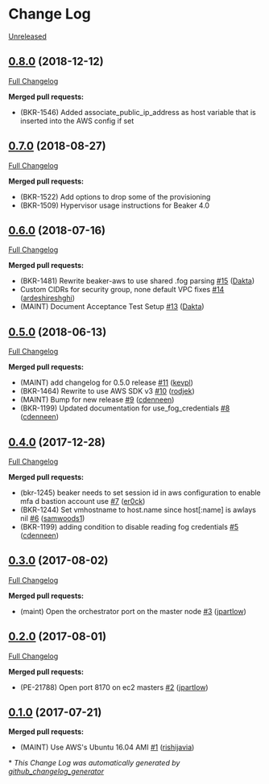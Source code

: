 # Change Log

[Unreleased](https://github.com/puppetlabs/beaker-aws/compare/0.8.0...master)

## [0.8.0](https://github.com/puppetlabs/beaker-aws/tree/0.8.0) (2018-12-12)
[Full Changelog](https://github.com/puppetlabs/beaker-aws/compare/0.7.0...0.8.0)

**Merged pull requests:**

- \(BKR-1546\) Added associate\_public\_ip\_address as host variable that is inserted into the AWS config if set

## [0.7.0](https://github.com/puppetlabs/beaker-aws/tree/0.7.0) (2018-08-27)
[Full Changelog](https://github.com/puppetlabs/beaker-aws/compare/0.6.0...0.7.0)

**Merged pull requests:**

- \(BKR-1522\) Add options to drop some of the provisioning
- \(BKR-1509\) Hypervisor usage instructions for Beaker 4.0

## [0.6.0](https://github.com/puppetlabs/beaker-aws/tree/0.6.0) (2018-07-16)
[Full Changelog](https://github.com/puppetlabs/beaker-aws/compare/0.5.0...0.6.0)

**Merged pull requests:**

- \(BKR-1481\) Rewrite beaker-aws to use shared .fog parsing [\#15](https://github.com/puppetlabs/beaker-aws/pull/15) ([Dakta](https://github.com/Dakta))
- Custom CIDRs for security group, none default VPC fixes [\#14](https://github.com/puppetlabs/beaker-aws/pull/14) ([ardeshireshghi](https://github.com/ardeshireshghi))
- \(MAINT\) Document Acceptance Test Setup [\#13](https://github.com/puppetlabs/beaker-aws/pull/13) ([Dakta](https://github.com/Dakta))

## [0.5.0](https://github.com/puppetlabs/beaker-aws/tree/0.5.0) (2018-06-13)
[Full Changelog](https://github.com/puppetlabs/beaker-aws/compare/0.4.0...0.5.0)

**Merged pull requests:**

- \(MAINT\) add changelog for 0.5.0 release [\#11](https://github.com/puppetlabs/beaker-aws/pull/11) ([kevpl](https://github.com/kevpl))
- \(BKR-1464\) Rewrite to use AWS SDK v3 [\#10](https://github.com/puppetlabs/beaker-aws/pull/10) ([rodjek](https://github.com/rodjek))
- \(MAINT\) Bump for new release [\#9](https://github.com/puppetlabs/beaker-aws/pull/9) ([cdenneen](https://github.com/cdenneen))
- \(BKR-1199\) Updated documentation for use\_fog\_credentials [\#8](https://github.com/puppetlabs/beaker-aws/pull/8) ([cdenneen](https://github.com/cdenneen))

## [0.4.0](https://github.com/puppetlabs/beaker-aws/tree/0.4.0) (2017-12-28)
[Full Changelog](https://github.com/puppetlabs/beaker-aws/compare/0.3.0...0.4.0)

**Merged pull requests:**

- \(bkr-1245\) beaker needs to set session id in aws configuration to enable mfa d bastion account use [\#7](https://github.com/puppetlabs/beaker-aws/pull/7) ([er0ck](https://github.com/er0ck))
- \(BKR-1244\) Set vmhostname to host.name since host\[:name\] is awlays nil [\#6](https://github.com/puppetlabs/beaker-aws/pull/6) ([samwoods1](https://github.com/samwoods1))
- \(BKR-1199\) adding condition to disable reading fog credentials [\#5](https://github.com/puppetlabs/beaker-aws/pull/5) ([cdenneen](https://github.com/cdenneen))

## [0.3.0](https://github.com/puppetlabs/beaker-aws/tree/0.3.0) (2017-08-02)
[Full Changelog](https://github.com/puppetlabs/beaker-aws/compare/0.2.0...0.3.0)

**Merged pull requests:**

- \(maint\) Open the orchestrator port on the master node [\#3](https://github.com/puppetlabs/beaker-aws/pull/3) ([jpartlow](https://github.com/jpartlow))

## [0.2.0](https://github.com/puppetlabs/beaker-aws/tree/0.2.0) (2017-08-01)
[Full Changelog](https://github.com/puppetlabs/beaker-aws/compare/0.1.0...0.2.0)

**Merged pull requests:**

- \(PE-21788\) Open port 8170 on ec2 masters [\#2](https://github.com/puppetlabs/beaker-aws/pull/2) ([jpartlow](https://github.com/jpartlow))

## [0.1.0](https://github.com/puppetlabs/beaker-aws/tree/0.1.0) (2017-07-21)
**Merged pull requests:**

- \(MAINT\) Use AWS's Ubuntu 16.04 AMI [\#1](https://github.com/puppetlabs/beaker-aws/pull/1) ([rishijavia](https://github.com/rishijavia))



\* *This Change Log was automatically generated by [github_changelog_generator](https://github.com/skywinder/Github-Changelog-Generator)*
